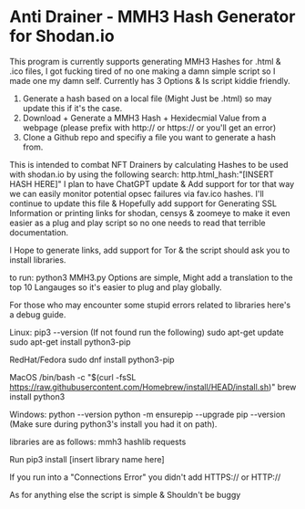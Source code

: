 # Anti Drainer - MMH3 Hash Generator for Shodan.io

This program is currently supports generating MMH3 Hashes for .html & .ico files, I got fucking tired of no one making a damn simple script so I made one my damn self.
Currently has 3 Options & Is script kiddie friendly.

1. Generate a hash based on a local file (Might Just be .html) so may update this if it's the case.
2. Download + Generate a MMH3 Hash + Hexidecmial Value from a webpage (please prefix with http:// or https:// or you'll get an error)
3. Clone a Github repo and specifiy a file you want to generate a hash from.

This is intended to combat NFT Drainers by calculating Hashes to be used with shodan.io by using the following search: http.html_hash:"[INSERT HASH HERE]" I plan to have ChatGPT update & Add support for tor that way we can easily monitor potential opsec failures via fav.ico hashes. I'll continue to update this file & Hopefully add support for Generating SSL Information or printing links for shodan, censys & zoomeye to make it even easier as a plug and play script so no one needs to read that terrible documentation.

I Hope to generate links, add support for Tor & the script should ask you to install libraries.

to run: python3 MMH3.py 
Options are simple, Might add a translation to the top 10 Langauges so it's easier to plug and play globally.


For those who may encounter some stupid errors related to libraries here's a debug guide.

Linux: 
pip3 --version (If not found run the following)
sudo apt-get update
sudo apt-get install python3-pip

RedHat/Fedora
sudo dnf install python3-pip

MacOS 
/bin/bash -c "$(curl -fsSL https://raw.githubusercontent.com/Homebrew/install/HEAD/install.sh)"
brew install python3

Windows:
python --version
python -m ensurepip --upgrade
pip --version
(Make sure during python3's install you had it on path).

libraries are as follows:
mmh3
hashlib
requests

Run pip3 install [insert library name here]


If you run into a "Connections Error" you didn't add HTTPS:// or HTTP:// 

As for anything else the script is simple & Shouldn't be buggy
